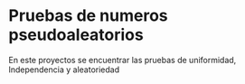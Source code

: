 # Pruebas de numeros pseudoaleatorios

En este proyectos se encuentrar las pruebas de uniformidad, Independencia y aleatoriedad
